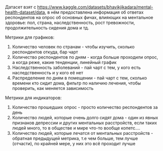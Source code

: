 Датасет взят с https://www.kaggle.com/datasets/bhavikjikadara/mental-health-dataset/data, в нём предоставлена информация об ответах респондентов на опрос об основных фичах, влияющих на ментальное здоровье: пол, страна, наследственность, рост тревожности, продолжительность сидения дома и тд.

Метрики для графиков: 
1. Количество человек по странам - чтобы изучить, сколько респондентов откуда, бар чарт
2. Количество респондентов по дням - когда больше проходили опрос, а когда реже, какие тенденции, линейный график
3. Наследственность заболеваний - пай чарт с тем, у кого есть наследственность и у кого её нет
4. Распределение по дням в помещении - пай чарт с тем, сколько времени кто сидит дома, фильтр по наличию лечения, чтобы проверить, как меняется зависимость

Метрики для индикаторов:
1. Количество прошедших опрос - просто количество респондентов за день
2. Количество людей, которые очень долго сидят дома - один из явных признаков депрессии и других ментальных расстройств, если таких людей много, то в обществе и мире что-то вообще копетс....
3. Количество людей, которые лечатся от ментальных расстройств - обратная предыдущей метрика, т.е чем больше, тем лучше (отчасти), по крайней мере, у них это всё проходит лучше